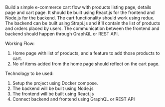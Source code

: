 Build a simple e-commerce cart flow with products listing page,
details page and cart page. It should be built using React.js for the
frontend and Node.js for the backend. The cart functionality should
work using redux. The backend can be built using Strapi.js and it'll
contain the list of products and orders placed by users. The
communication between the frontend and backend should happen through
GraphQL or REST API.

Working Flow:

1. Home page with list of products, and a feature to add those products to cart.
2. No of items added from the home page should reflect on the cart page.

Technology to be used:

1. Setup the project using Docker compose.
2. The backend will be built using Node.js
3. The frontend will be built using React.js
4. Connect backend and frontend using GraphQL or REST API
